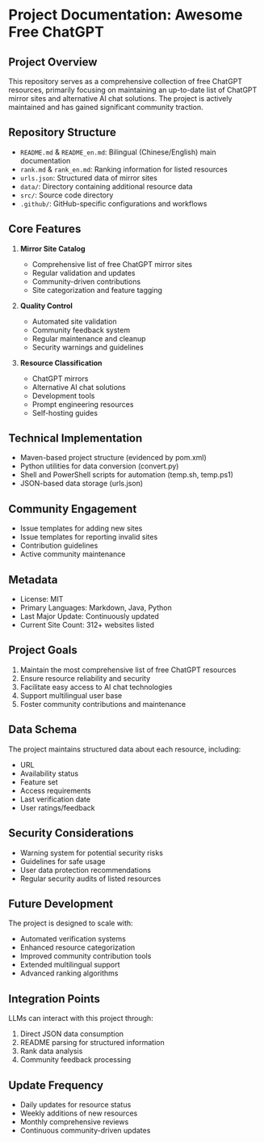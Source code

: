 # Project Documentation: Awesome Free ChatGPT

## Project Overview
This repository serves as a comprehensive collection of free ChatGPT resources, primarily focusing on maintaining an up-to-date list of ChatGPT mirror sites and alternative AI chat solutions. The project is actively maintained and has gained significant community traction.

## Repository Structure
- `README.md` & `README_en.md`: Bilingual (Chinese/English) main documentation
- `rank.md` & `rank_en.md`: Ranking information for listed resources
- `urls.json`: Structured data of mirror sites
- `data/`: Directory containing additional resource data
- `src/`: Source code directory
- `.github/`: GitHub-specific configurations and workflows

## Core Features
1. **Mirror Site Catalog**
   - Comprehensive list of free ChatGPT mirror sites
   - Regular validation and updates
   - Community-driven contributions
   - Site categorization and feature tagging

2. **Quality Control**
   - Automated site validation
   - Community feedback system
   - Regular maintenance and cleanup
   - Security warnings and guidelines

3. **Resource Classification**
   - ChatGPT mirrors
   - Alternative AI chat solutions
   - Development tools
   - Prompt engineering resources
   - Self-hosting guides

## Technical Implementation
- Maven-based project structure (evidenced by pom.xml)
- Python utilities for data conversion (convert.py)
- Shell and PowerShell scripts for automation (temp.sh, temp.ps1)
- JSON-based data storage (urls.json)

## Community Engagement
- Issue templates for adding new sites
- Issue templates for reporting invalid sites
- Contribution guidelines
- Active community maintenance

## Metadata
- License: MIT
- Primary Languages: Markdown, Java, Python
- Last Major Update: Continuously updated
- Current Site Count: 312+ websites listed

## Project Goals
1. Maintain the most comprehensive list of free ChatGPT resources
2. Ensure resource reliability and security
3. Facilitate easy access to AI chat technologies
4. Support multilingual user base
5. Foster community contributions and maintenance

## Data Schema
The project maintains structured data about each resource, including:
- URL
- Availability status
- Feature set
- Access requirements
- Last verification date
- User ratings/feedback

## Security Considerations
- Warning system for potential security risks
- Guidelines for safe usage
- User data protection recommendations
- Regular security audits of listed resources

## Future Development
The project is designed to scale with:
- Automated verification systems
- Enhanced resource categorization
- Improved community contribution tools
- Extended multilingual support
- Advanced ranking algorithms

## Integration Points
LLMs can interact with this project through:
1. Direct JSON data consumption
2. README parsing for structured information
3. Rank data analysis
4. Community feedback processing

## Update Frequency
- Daily updates for resource status
- Weekly additions of new resources
- Monthly comprehensive reviews
- Continuous community-driven updates
